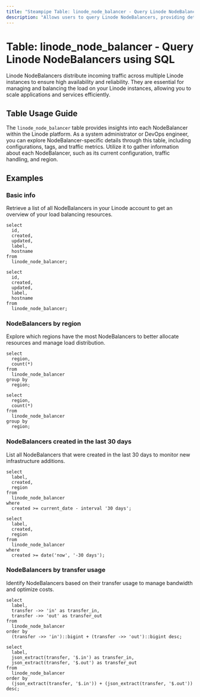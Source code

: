 ```yaml
---
title: "Steampipe Table: linode_node_balancer - Query Linode NodeBalancers using SQL"
description: "Allows users to query Linode NodeBalancers, providing detailed information about each NodeBalancer's configurations, status, and specifications."
---
```


# Table: linode_node_balancer - Query Linode NodeBalancers using SQL

Linode NodeBalancers distribute incoming traffic across multiple Linode instances to ensure high availability and reliability. They are essential for managing and balancing the load on your Linode instances, allowing you to scale applications and services efficiently.

## Table Usage Guide

The `linode_node_balancer` table provides insights into each NodeBalancer within the Linode platform. As a system administrator or DevOps engineer, you can explore NodeBalancer-specific details through this table, including configurations, tags, and traffic metrics. Utilize it to gather information about each NodeBalancer, such as its current configuration, traffic handling, and region.

## Examples

### Basic info
Retrieve a list of all NodeBalancers in your Linode account to get an overview of your load balancing resources.

```sql+postgres
select
  id,
  created,
  updated,
  label,
  hostname
from
  linode_node_balancer;
```

```sql+sqlite
select
  id,
  created,
  updated,
  label,
  hostname
from
  linode_node_balancer;
```

### NodeBalancers by region
Explore which regions have the most NodeBalancers to better allocate resources and manage load distribution.

```sql+postgres
select
  region,
  count(*)
from
  linode_node_balancer
group by
  region;
```

```sql+sqlite
select
  region,
  count(*)
from
  linode_node_balancer
group by
  region;
```

### NodeBalancers created in the last 30 days
List all NodeBalancers that were created in the last 30 days to monitor new infrastructure additions.

```sql+postgres
select
  label,
  created,
  region
from
  linode_node_balancer
where
  created >= current_date - interval '30 days';
```

```sql+sqlite
select
  label,
  created,
  region
from
  linode_node_balancer
where
  created >= date('now', '-30 days');
```

### NodeBalancers by transfer usage
Identify NodeBalancers based on their transfer usage to manage bandwidth and optimize costs.

```sql+postgres
select
  label,
  transfer ->> 'in' as transfer_in,
  transfer ->> 'out' as transfer_out
from
  linode_node_balancer
order by
  (transfer ->> 'in')::bigint + (transfer ->> 'out')::bigint desc;
```

```sql+sqlite
select
  label,
  json_extract(transfer, '$.in') as transfer_in,
  json_extract(transfer, '$.out') as transfer_out
from
  linode_node_balancer
order by
  (json_extract(transfer, '$.in')) + (json_extract(transfer, '$.out')) desc;
```
